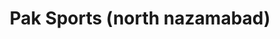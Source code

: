 ---
title: "Pak Sports (north nazamabad)"
url: /karachi/pak-sports-north-nazamabad/
shop: sports
---